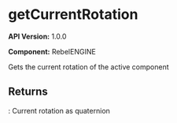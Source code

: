 # getCurrentRotation

**API Version:** 1.0.0

**Component:** RebelENGINE

Gets the current rotation of the active component

## Returns

: Current rotation as quaternion

